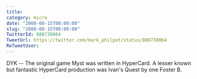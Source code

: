 ```yaml
---
title: 
category: micro
date: "2008-08-15T00:00:00"
slug: "2008-08-15T00:00:00"
TwitterId: 888738064
TweetUrl: https://twitter.com/mark_philpot/status/888738064
ReTweetUser: 
---
```


DYK -- The original game Myst was written in HyperCard. A lesser known but fantastic HyperCard production was Ivan's Quest by one Foster B.